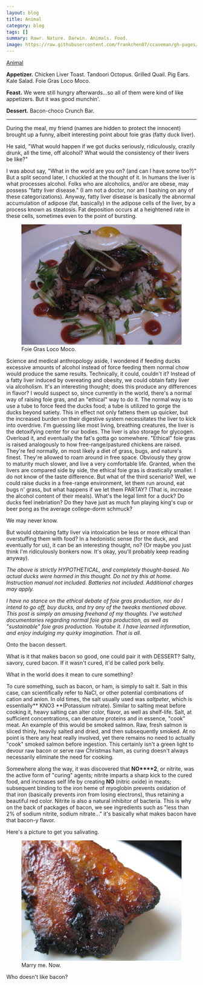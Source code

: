 ```yaml
---
layout: blog
title: Animal 
category: blog
tags: []  
summary: Rawr. Nature. Darwin. Animals. Food.
image: https://raw.githubusercontent.com/frankchen07/ccaveman/gh-pages/images/blog/050812_gochujang_pork_2_courtesy_fc.jpg
---
```


[Animal](http://www.yelp.com/biz/animal-los-angeles#query:animal)

**Appetizer.** Chicken Liver Toast. Tandoori Octopus. Grilled Quail. Pig Ears. Kale Salad. Foie Gras Loco Moco.

**Feast.** We were still hungry afterwards...so all of them were kind of like appetizers. But it was good munchin'.

**Dessert.** Bacon-choco Crunch Bar.

---

During the meal, my friend (names are hidden to protect the innocent) brought up a funny, albeit interesting point about foie gras (fatty duck liver).

He said, "What would happen if we got ducks seriously, ridiculously, crazily drunk, all the time, off alcohol? What would the consistency of their livers be like?"

I was about say, "What in the world are you on? (and can I have some too?)" But a split second later, I chuckled at the thought of it. In humans the liver is what processes alcohol. Folks who are alcoholics, and/or are obese, may possess "fatty liver disease." (I am not a doctor, nor am I bashing on any of these categorizations). Anyway, fatty liver disease is basically the abnormal accumulation of adipose (fat, basically) in the adipose cells of the liver, by a process known as steatosis. Fat deposition occurs at a heightened rate in these cells, sometimes even to the point of bursting.

<figure>
    <img src="https://raw.githubusercontent.com/frankchen07/ccaveman/gh-pages/images/blog/042712_animal_foie_gras_loco_moco_fc.jpg"></img>
    <figcaption>Foie Gras Loco Moco.</figcaption>
</figure>

Science and medical anthropology aside, I wondered if feeding ducks excessive amounts of alcohol instead of force feeding them normal chow would produce the same results. Technically, it could, couldn't it? Instead of a fatty liver induced by overeating and obesity, we could obtain fatty liver via alcoholism. It's an interesting thought; does this produce any differences in flavor? I would suspect so, since currently in the world, there's a normal way of raising foie gras, and an "ethical" way to do it. The normal way is to use a tube to force feed the ducks food; a tube is utilized to gorge the ducks beyond satiety. This in effect not only fattens them up quicker, but the increased burden on their digestive system necessitates the liver to kick into overdrive. I'm guessing like most living, breathing creatures, the liver is the detoxifying center for our bodies. The liver is also storage for glycogen. Overload it, and eventually the fat's gotta go somewhere. "Ethical" foie gras is raised analogously to how free-range/pastured chickens are raised. They're fed normally, on most likely a diet of grass, bugs, and nature's finest. They're allowed to roam around in free space. Obviously they grow to maturity much slower, and live a very comfortable life. Granted, when the livers are compared side by side, the ethical foie gras is drastically smaller. I do not know of the taste difference. But what of the third scenario? Well, we could raise ducks in a free-range environment, let them run around, eat bugs n' grass, but what happens if we let them PARTAY? (That is, increase the alcohol content of their meals). What's the legal limit for a duck? Do ducks feel inebriation? Do they have just as much fun playing king's cup or beer pong as the average college-dorm schmuck?

We may never know.

But would obtaining fatty liver via intoxication be less or more ethical than overstuffing them with food? In a hedonistic sense (for the duck, and eventually for us), it can be an interesting thought, no? (Or maybe you just think I'm ridiculously bonkers now. It's okay, you'll probably keep reading anyway).

*The above is strictly HYPOTHETICAL, and completely thought-based. No actual ducks were harmed in this thought. Do not try this at home. Instruction manual not included. Batteries not included. Additional charges may apply.*

*I have no stance on the ethical debate of foie gras production, nor do I intend to go off, buy ducks, and try any of the tweaks mentioned above. This post is simply an amusing freehand of my thoughts. I've watched documentaries regarding normal foie gras production, as well as "sustainable" foie gras production. Youtube it. I have learned information, and enjoy indulging my quirky imagination. That is all.*

Onto the bacon dessert.

What is it that makes bacon so good, one could pair it with DESSERT? Salty, savory, cured bacon. If it wasn't cured, it'd be called pork belly.

What in the world does it mean to cure something?

To cure something, such as bacon, or ham, is simply to salt it. Salt in this case, can scientifically refer to NaCl, or other potential combinations of cation and anion. In old times, the salt usually used was _saltpeter_, which is essentially** KNO3 **(Potassium nitrate). Similar to salting meat before cooking it, heavy salting can alter color, flavor, as well as shelf-life. Salt, at sufficient concentrations, can denature proteins and in essence, "cook" meat. An example of this would be smoked salmon. Raw, fresh salmon is sliced thinly, heavily salted and dried, and then subsequently smoked. At no point is there any heat really involved, yet there remains no need to actually "cook" smoked salmon before ingestion. This certainly isn't a green light to devour raw bacon or serve raw Christmas ham, as curing doesn't always necessarily eliminate the need for cooking.

Somewhere along the way, it was discovered that **NO****2**, or nitrite, was the active form of "curing" agents; nitrite imparts a sharp kick to the cured food, and increases self life by creating **NO** (nitric oxide) in meats; subsequent binding to the iron heme of myoglobin prevents oxidation of that iron (basically prevents iron from losing electrons), thus retaining a beautiful red color. Nitrite is also a natural inhibitor of bacteria. This is why on the back of packages of bacon, we see ingredients such as "less than 2% of sodium nitrite, sodium nitrate..." it's basically what makes bacon have that bacon-y flavor.

Here's a picture to get you salivating.
<figure>
    <img src="https://raw.githubusercontent.com/frankchen07/ccaveman/gh-pages/images/blog/050812_gochujang_pork_2_courtesy_fc.jpg"></img>
    <figcaption>Marry me. Now.</figcaption>
</figure>

Who doesn't like bacon?

